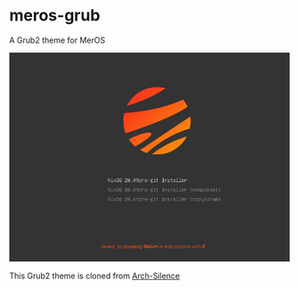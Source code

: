 # meros-grub
A Grub2 theme for MerOS

![merosgrub](meros-grub.png "MerOS Grub")

This Grub2 theme is cloned from [Arch-Silence](https://github.com/fghibellini/arch-silence)

